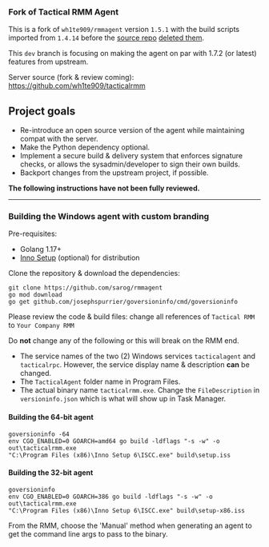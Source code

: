 ### Fork of Tactical RMM Agent
This is a fork of `wh1te909/rmmagent` version `1.5.1` with the build scripts imported from `1.4.14` before the [source repo](https://github.com/wh1te909/rmmagent) [deleted them](https://github.com/wh1te909/rmmagent/commit/3fdb2e8c4833e5310840ca79bf394a53f6dbe990).

This `dev` branch is focusing on making the agent on par with 1.7.2 (or latest) features from upstream.

Server source (fork & review coming): https://github.com/wh1te909/tacticalrmm

## Project goals
- Re-introduce an open source version of the agent while maintaining compat with the server.
- Make the Python dependency optional.
- Implement a secure build & delivery system that enforces signature checks, or allows the sysadmin/developer to sign their own builds.
- Backport changes from the upstream project, if possible.

**The following instructions have not been fully reviewed.**

---

### Building the Windows agent with custom branding

Pre-requisites:
- Golang 1.17+
- [Inno Setup](https://jrsoftware.org/isdl.php) (optional) for distribution

Clone the repository & download the dependencies:
```
git clone https://github.com/sarog/rmmagent
go mod download
go get github.com/josephspurrier/goversioninfo/cmd/goversioninfo
```

Please review the code & build files: change all references of `Tactical RMM` to `Your Company RMM`

Do __not__ change any of the following or this will break on the RMM end.
- The service names of the two (2) Windows services `tacticalagent` and `tacticalrpc`. However, the service display name & description **can** be changed.
- The `TacticalAgent` folder name in Program Files.
- The actual binary name `tacticalrmm.exe`. Change the `FileDescription` in `versioninfo.json` which is what will show up in Task Manager.

#### Building the 64-bit agent
```
goversioninfo -64
env CGO_ENABLED=0 GOARCH=amd64 go build -ldflags "-s -w" -o out\tacticalrmm.exe
"C:\Program Files (x86)\Inno Setup 6\ISCC.exe" build\setup.iss
```

#### Building the 32-bit agent
```
goversioninfo
env CGO_ENABLED=0 GOARCH=386 go build -ldflags "-s -w" -o out\tacticalrmm.exe
"C:\Program Files (x86)\Inno Setup 6\ISCC.exe" build\setup-x86.iss
```


From the RMM, choose the 'Manual' method when generating an agent to get the command line args to pass to the binary.
